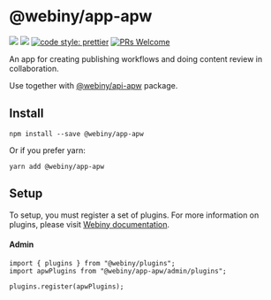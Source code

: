 # @webiny/app-apw

[![](https://img.shields.io/npm/dw/@webiny/app-apw.svg)](https://www.npmjs.com/package/@webiny/app-apw)
[![](https://img.shields.io/npm/v/@webiny/app-apw.svg)](https://www.npmjs.com/package/@webiny/app-apw)
[![code style: prettier](https://img.shields.io/badge/code_style-prettier-ff69b4.svg?style=flat-square)](https://github.com/prettier/prettier)
[![PRs Welcome](https://img.shields.io/badge/PRs-welcome-brightgreen.svg?style=flat-square)](http://makeapullrequest.com)

An app for creating publishing workflows and doing content review in collaboration.

Use together with [@webiny/api-apw](../api-apw) package.

## Install

```
npm install --save @webiny/app-apw
```

Or if you prefer yarn:

```
yarn add @webiny/app-apw
```

## Setup

To setup, you must register a set of plugins. For more information on plugins, please
visit [Webiny documentation](https://docs.webiny.com/docs/developer-tutorials/plugins-crash-course).

#### Admin

```
import { plugins } from "@webiny/plugins";
import apwPlugins from "@webiny/app-apw/admin/plugins";

plugins.register(apwPlugins);
```
